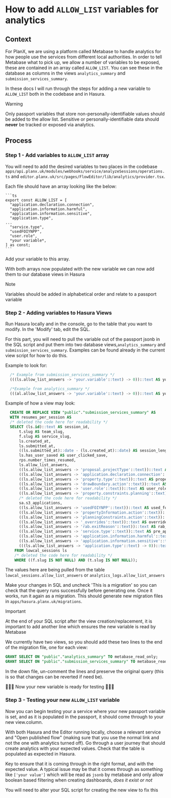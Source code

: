# How to add `ALLOW_LIST` variables for analytics

## Context

For PlanX, we are using a platform called Metabase to handle analytics for how people use the services from different local authorities. In order to tell Metabase what to pick up, we allow a number of variables to be exposed, these are contained in an array called `ALLOW_LIST`. You can see these in the database as columns in the views `analytics_summary` and `submission_services_summary`.

In these docs I will run through the steps for adding a new variable to `ALLOW_LIST` both in the codebase and in Hasura.

> [!WARNING] 
> Only passport variables that store non-personally-identifiable values should be added to the allow list. Sensitive or personally-identifiable data should **never** be tracked or exposed via analytics.

## Process

### Step 1 - Add variables to `ALLOW_LIST` array

 You will need to add the desired variables to two places in the codebase
  `apps/api.planx.uk/modules/webhooks/service/analyzeSessions/operations.ts` and `editor.planx.uk/src/pages/FlowEditor/lib/analytics/provider.tsx`.

  Each file should have an array looking like the below:

    ```ts
    export const ALLOW_LIST = [
      "application.declaration.connection",
      "application.information.harmful",
      "application.information.sensitive",
      "application.type",
    ...
      "service.type",
      "usedFOIYNPP",
      "user.role",
      *your variable*,
    ] as const;
    ```

  Add your variable to this array.

  With both arrays now populated with the new variable we can now add them to our database views in Hasura

  >[!NOTE]
  > Variables should be added in alphabetical order and relate to a passport variable

### Step 2 - Adding variables to Hasura Views
  Run Hasura locally and in the console, go to the table that you want to modify. In the 'Modify' tab, edit the SQL.

  For this part, you will need to pull the variable out of the passport jsonb in the SQL script and put them into two database views,`analytics_summary` and `submission_services_summary`. Examples can be found already in the current view script for how to do this.

  Example to look for:

```sql
  /* Example from submission_services_summary */
  (((ls.allow_list_answers -> 'your.variable'::text) -> 0))::text AS your_variable_column_name

  /*Example from analytics_summary */
  (((al.allow_list_answers -> 'your.variable'::text) -> 0))::text AS your_variable_column_name
```

  Example of how a view may look:

```sql
  CREATE OR REPLACE VIEW "public"."submission_services_summary" AS 
  WITH resumes_per_session AS
  /* deleted the code here for readability */
  SELECT (ls.id)::text AS session_id,
      t.slug AS team_slug,
      f.slug AS service_slug,
      ls.created_at,
      ls.submitted_at,
      ((ls.submitted_at)::date - (ls.created_at)::date) AS session_length_days,
      ls.has_user_saved AS user_clicked_save,
      rps.number_times_resumed,
      ls.allow_list_answers,
      ((ls.allow_list_answers -> 'proposal.projectType'::text))::text AS proposal_project_type,
      ((ls.allow_list_answers -> 'application.declaration.connection'::text))::text AS application_declaration_connection,
      ((ls.allow_list_answers -> 'property.type'::text))::text AS property_type,
      ((ls.allow_list_answers -> 'drawBoundary.action'::text))::text AS draw_boundary_action,
      ((ls.allow_list_answers -> 'user.role'::text))::text AS user_role,
      ((ls.allow_list_answers -> 'property.constraints.planning'::text))::text AS property_constraints_planning,
      /* deleted the code here for readability */
      sa.s3_applications,
      ((ls.allow_list_answers -> 'usedFOIYNPP'::text))::text AS used_foiynpp,
      ((ls.allow_list_answers -> 'propertyInformation.action'::text))::text AS property_information_action,
      ((ls.allow_list_answers -> 'planningConstraints.action'::text))::text AS planning_constraints_action,
      ((ls.allow_list_answers -> '_overrides'::text))::text AS overrides,
      ((ls.allow_list_answers -> 'rab.exitReason'::text))::text AS rab_exit_reason,
      ((ls.allow_list_answers -> 'service.type'::text))::text AS pre_app_service_type,
      ((ls.allow_list_answers -> 'application.information.harmful'::text))::text AS pre_app_harmful_info,
      ((ls.allow_list_answers -> 'application.information.sensitive'::text))::text AS pre_app_sensitive_info,
      (((ls.allow_list_answers -> 'application.type'::text) -> 0))::text AS application_type
    FROM lowcal_sessions ls
    /* deleted the code here for readability */
    WHERE ((f.slug IS NOT NULL) AND (t.slug IS NOT NULL));
```

  The values here are being pulled from the table `lowcal_sessions.allow_list_answers` or `analytics_logs.allow_list_answers`

  Make your changes in SQL and uncheck 'This is a migration' so you can check that the query runs successfully before generating one. Once it works, run it again as a migration. This should generate new migration files in `apps/hasura.planx.uk/migrations`.

  > [!IMPORTANT] 
  > At the end of your SQL script after the view creation/replacement, it is important to add another line which ensures the new variable is read by Metabase


  We currently have two views, so you should add these two lines to the end of the migration file, one for each view:

```sql
GRANT SELECT ON "public"."analytics_summary" TO metabase_read_only;
GRANT SELECT ON "public"."submission_services_summary" TO metabase_read_only;
```
In the down file, un-comment the lines and preserve the original query (this is so that changes can be reverted if need be).

  🎊🎉🎈 Now your new variable is ready for testing 🎈🎉🎊

### Step 3 - Testing your new `ALLOW_LIST` variable

  Now you can begin testing your a service where your new passport variable is set, and as it is populated in the passport, it should come through to your new view.column. 

  With both Hasura and the Editor running locally, choose a relevant service and "Open published flow" (making sure that you use the normal link and not the one with analytics turned off). Go through a user journey that should create analytics with your expected values. Check that the table is populated as expected in Hasura.

  Key to ensure that it is coming through in the right format, and with the expected value. A typical issue may be that it comes through as something like `['your value']` which will be read as `jsonb` by metabase and only allow boolean based filtering when creating dashboards, *does it exist or not*

  You will need to alter your SQL script for creating the new view to fix this
